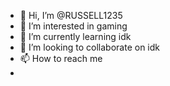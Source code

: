 - 👋 Hi, I’m @RUSSELL1235
- 👀 I’m interested in gaming
- 🌱 I’m currently learning idk
- 💞️ I’m looking to collaborate on idk
- 📫 How to reach me
- 

<!---
RUSSELL1235/RUSSELL1235 is a ✨ special ✨ repository because its `README.md` (this file) appears on your GitHub profile.
You can click the Preview link to take a look at your changes.
--->
